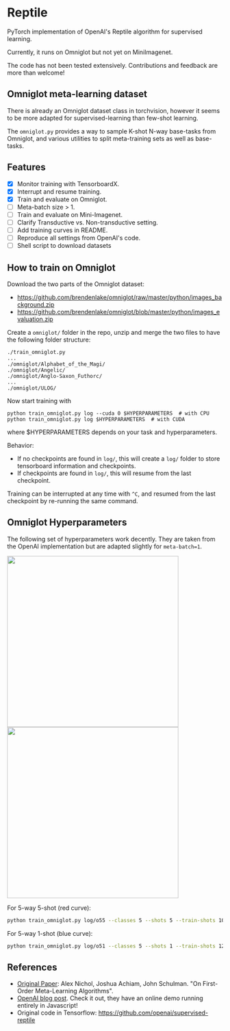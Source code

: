 # Reptile

PyTorch implementation of OpenAI's Reptile algorithm for supervised learning.

Currently, it runs on Omniglot but not yet on MiniImagenet.

The code  has not been tested extensively. Contributions and feedback are more than welcome!

## Omniglot meta-learning dataset

There is already an Omniglot dataset class in torchvision, however it seems to be more adapted for supervised-learning
than few-shot learning.

The `omniglot.py` provides a way to sample K-shot N-way base-tasks from Omniglot, 
and various utilities to split meta-training sets as well as base-tasks.

## Features

- [x] Monitor training with TensorboardX.
- [x] Interrupt and resume training. 
- [x] Train and evaluate on Omniglot.
- [ ] Meta-batch size > 1.
- [ ] Train and evaluate on Mini-Imagenet.
- [ ] Clarify Transductive vs. Non-transductive setting.
- [ ] Add training curves in README.
- [ ] Reproduce all settings from OpenAI's code.
- [ ] Shell script to download datasets

## How to train on Omniglot

Download the two parts of the Omniglot dataset:
- https://github.com/brendenlake/omniglot/raw/master/python/images_background.zip
- https://github.com/brendenlake/omniglot/blob/master/python/images_evaluation.zip

Create a `omniglot/` folder in the repo, unzip and merge the two files to have the following folder structure:
```
./train_omniglot.py
...
./omniglot/Alphabet_of_the_Magi/
./omniglot/Angelic/
./omniglot/Anglo-Saxon_Futhorc/
...
./omniglot/ULOG/
```

Now start training with
```
python train_omniglot.py log --cuda 0 $HYPERPARAMETERS  # with CPU
python train_omniglot.py log $HYPERPARAMETERS  # with CUDA
```
where $HYPERPARAMETERS depends on your task and hyperparameters.

Behavior:
- If no checkpoints are found in `log/`, this will create a `log/` folder to store tensorboard information and checkpoints.
- If checkpoints are found in `log/`, this will resume from the last checkpoint.

Training can be interrupted at any time with `^C`, and resumed from the last checkpoint by re-running the same command.

## Omniglot Hyperparameters

The following set of hyperparameters work decently. 
They are taken from the OpenAI implementation but are adapted slightly
for `meta-batch=1`.

<img src="https://github.com/gabrielhuang/reptile-pytorch/raw/master/plots/omniglot_train.png" width="400">
<img src="https://github.com/gabrielhuang/reptile-pytorch/raw/master/plots/omniglot_val.png" width="400">

For 5-way 5-shot (red curve):

```bash
python train_omniglot.py log/o55 --classes 5 --shots 5 --train-shots 10 --meta-iterations 100000 --iterations 5 --test-iterations 50 --batch 10 --meta-lr 0.2 --lr 0.001
```

For 5-way 1-shot (blue curve):

```bash
python train_omniglot.py log/o51 --classes 5 --shots 1 --train-shots 12 --meta-iterations 200000 --iterations 12 --test-iterations 86 --batch 10 --meta-lr 0.33 --lr 0.00044
```




## References

- [Original Paper](https://arxiv.org/abs/1803.02999): Alex Nichol, Joshua Achiam, John Schulman. "On First-Order Meta-Learning Algorithms".
- [OpenAI blog post](https://blog.openai.com/reptile/). 
Check it out, they have an online demo running entirely in Javascript!
- Original code in Tensorflow: https://github.com/openai/supervised-reptile
